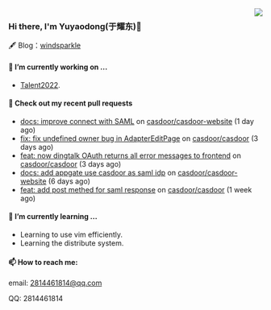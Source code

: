 <img align="right" src="https://github-readme-stats.vercel.app/api?username=leo220yuyaodog&show_icons=true&icon_color=805AD5&text_color=718096&bg_color=ffffff&hide_title=true" />

### Hi there, I'm Yuyaodong(于耀东)👋
🖋 Blog：[windsparkle](https://blog.windsparkle.top)
#### 🔭 I’m currently working on ...
- [Talent2022](https://github.com/casbin/Talent2022).

#### 🔨 Check out my recent pull requests

- [docs: improve connect with SAML](https://github.com/casdoor/casdoor-website/pull/424) on [casdoor/casdoor-website](https://github.com/casdoor/casdoor-website) (1 day ago)
- [fix: fix undefined owner bug in AdapterEditPage](https://github.com/casdoor/casdoor/pull/1406) on [casdoor/casdoor](https://github.com/casdoor/casdoor) (3 days ago)
- [feat: now dingtalk OAuth returns all error messages to frontend](https://github.com/casdoor/casdoor/pull/1405) on [casdoor/casdoor](https://github.com/casdoor/casdoor) (3 days ago)
- [docs: add appgate use casdoor as saml idp](https://github.com/casdoor/casdoor-website/pull/418) on [casdoor/casdoor-website](https://github.com/casdoor/casdoor-website) (6 days ago)
- [feat: add post methed for saml response](https://github.com/casdoor/casdoor/pull/1399) on [casdoor/casdoor](https://github.com/casdoor/casdoor) (1 week ago)

#### 🌱 I’m currently learning ...
- Learning to use vim efficiently.
- Learning the distribute system.

#### 📫 How to reach me:
email: 2814461814@qq.com

QQ: 2814461814
